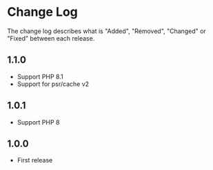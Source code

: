# Change Log

The change log describes what is "Added", "Removed", "Changed" or "Fixed" between each release.

## 1.1.0

* Support PHP 8.1
* Support for psr/cache v2

## 1.0.1

* Support PHP 8

## 1.0.0

* First release


